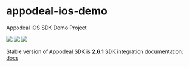 # appodeal-ios-demo
Appodeal iOS SDK Demo Project

[![](https://img.shields.io/badge/docs-ObjectiveC-green.svg)](https://wiki.appodeal.com/en/ios/2-6-1-ios-sdk-integration-guide)
[![](https://img.shields.io/badge/docs-Swift-green.svg)](https://wiki.appodeal.com/en/ios/2-6-1-ios-sdk-integration-guide)
[![](https://img.shields.io/badge/download-SDK-red.svg)](http://bit.ly/appodeal-2-6-1)


Stable version of Appodeal SDK is **2.6.1** 
SDK integration documentation: [docs](https://wiki.appodeal.com/en/ios/2-6-1-ios-sdk-integration-guide)
